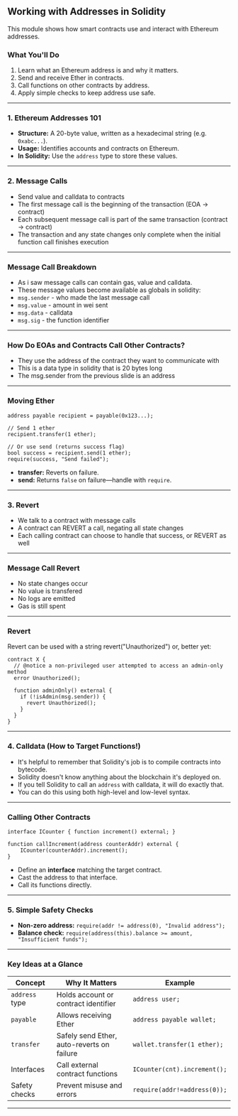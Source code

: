 ## Working with Addresses in Solidity

This module shows how smart contracts use and interact with Ethereum addresses.

### What You'll Do
1. Learn what an Ethereum address is and why it matters.
2. Send and receive Ether in contracts.
3. Call functions on other contracts by address.
4. Apply simple checks to keep address use safe.

---

### 1. Ethereum Addresses 101

- **Structure:** A 20-byte value, written as a hexadecimal string (e.g. `0xabc...`).
- **Usage:** Identifies accounts and contracts on Ethereum.
- **In Solidity:** Use the `address` type to store these values.

---

### 2. Message Calls

- Send value and calldata to contracts
- The first message call is the beginning of the transaction (EOA -> contract)
- Each subsequent message call is part of the same transaction (contract -> contract)
- The transaction and any state changes only complete when the initial function call finishes execution

---
### Message Call Breakdown
- As i saw message calls can contain gas, value and calldata.
- These message values become available as globals in solidity:
- `msg.sender` - who made the last message call
- `msg.value` - amount in wei sent
- `msg.data` - calldata
- `msg.sig` - the function identifier
  
---
### How Do EOAs and Contracts Call Other Contracts?
- They use the address of the contract they want to communicate with
- This is a data type in solidity that is 20 bytes long
- The msg.sender from the previous slide is an address
  
---


### Moving Ether

```solidity
address payable recipient = payable(0x123...);

// Send 1 ether
recipient.transfer(1 ether);

// Or use send (returns success flag)
bool success = recipient.send(1 ether);
require(success, "Send failed");
```
- **transfer:** Reverts on failure.
- **send:** Returns `false` on failure—handle with `require`.

---

### 3. Revert

- We talk to a contract with message calls
- A contract can REVERT a call, negating all state changes
- Each calling contract can choose to handle that success, or REVERT as well
---

### Message Call Revert

- No state changes occur
- No value is transfered
- No logs are emitted
- Gas is still spent
---
### Revert

Revert can be used with a string revert("Unauthorized") or, better yet:

```solidity
contract X {
  // @notice a non-privileged user attempted to access an admin-only method
  error Unauthorized();

  function adminOnly() external {
    if (!isAdmin(msg.sender)) {
      revert Unauthorized();
    }
  }
}
```
---
### 4. Calldata (How to Target Functions!)

- It's helpful to remember that Solidity's job is to compile contracts into bytecode.
- Solidity doesn't know anything about the blockchain it's deployed on.
- If you tell Solidity to call an `address` with calldata, it will do exactly that.
- You can do this using both high-level and low-level syntax.
  
---

###  Calling Other Contracts
```solidity
interface ICounter { function increment() external; }

function callIncrement(address counterAddr) external {
    ICounter(counterAddr).increment();
}
```
- Define an **interface** matching the target contract.
- Cast the address to that interface.
- Call its functions directly.

---

### 5. Simple Safety Checks
- **Non-zero address:** `require(addr != address(0), "Invalid address");`
- **Balance check:** `require(address(this).balance >= amount, "Insufficient funds");`

---

### Key Ideas at a Glance
| Concept         | Why It Matters                                    | Example                            |
| --------------- | ------------------------------------------------- | ---------------------------------- |
| `address` type  | Holds account or contract identifier              | `address user;`                    |
| `payable`       | Allows receiving Ether                            | `address payable wallet;`          |
| `transfer`      | Safely send Ether, auto-reverts on failure        | `wallet.transfer(1 ether);`        |
| Interfaces      | Call external contract functions                  | `ICounter(cnt).increment();`       |
| Safety checks   | Prevent misuse and errors                         | `require(addr!=address(0));`       |

---

